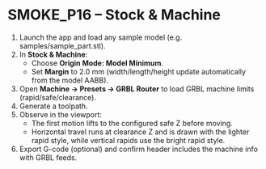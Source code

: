 ﻿# SMOKE_P16 – Stock & Machine

1. Launch the app and load any sample model (e.g. samples/sample_part.stl).
2. In **Stock & Machine**:
   - Choose **Origin Mode: Model Minimum**.
   - Set **Margin** to 2.0 mm (width/length/height update automatically from the model AABB).
3. Open **Machine → Presets → GRBL Router** to load GRBL machine limits (rapid/safe/clearance).
4. Generate a toolpath.
5. Observe in the viewport:
   - The first motion lifts to the configured safe Z before moving.
   - Horizontal travel runs at clearance Z and is drawn with the lighter rapid style, while vertical rapids use the bright rapid style.
6. Export G-code (optional) and confirm header includes the machine info with GRBL feeds.
